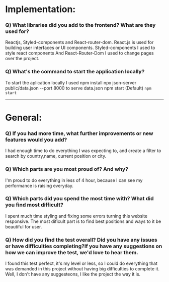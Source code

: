 # Implementation:

### Q) What libraries did you add to the frontend? What are they used for?
Reactjs, Styled-components and React-router-dom.
React.js is used for building user interfaces or UI components.
Styled-components I used to style react components
And React-Router-Dom I used to change pages over the project.

### Q) What's the command to start the application locally?
To start the aplication locally I used npm install
npx json-server public/data.json --port 8000 to serve data.json
npm start
(Default) `npm start`

---

# General:

### Q) If you had more time, what further improvements or new features would you add?
I had enough time to do everything I was expecting to, and create a filter to search by country,name, current position or city.

### Q) Which parts are you most proud of? And why?
I'm proud to do everything in less of 4 hour, because I can see my performance is raising everyday.
### Q) Which parts did you spend the most time with? What did you find most difficult?
I spent much time styling and fixing some errors turning this website responsive. The most dificult part is to find best positions and ways to it be beautiful for user.

### Q) How did you find the test overall? Did you have any issues or have difficulties completing?If you have any suggestions on how we can improve the test, we'd love to hear them.
I found this test perfect, it's my level or less, so I could do everything that was demanded in this project without having big difficulties to complete it. Well, I don't have any suggesteons, I like the project the way it is.
